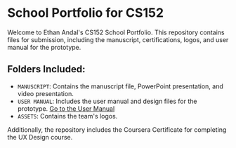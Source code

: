 # School Portfolio for CS152

Welcome to Ethan Andal's CS152 School Portfolio. This repository contains files for submission, including the manuscript, certifications, logos, and user manual for the prototype.

## Folders Included:

- `MANUSCRIPT`: Contains the manuscript file, PowerPoint presentation, and video presentation.
- `USER MANUAL`: Includes the user manual and design files for the prototype. [Go to the User Manual](#cravecompass-user-manual)
- `ASSETS`: Contains the team's logos.

Additionally, the repository includes the Coursera Certificate for completing the UX Design course.
